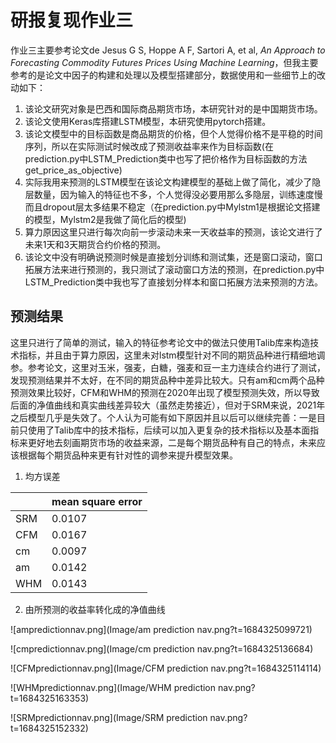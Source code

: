 # 研报复现作业三

作业三主要参考论文de Jesus G S, Hoppe A F, Sartori A, et al, *An Approach to Forecasting Commodity Futures Prices Using
Machine Learning*，但我主要参考的是论文中因子的构建和处理以及模型搭建部分，数据使用和一些细节上的改动如下：

1. 该论文研究对象是巴西和国际商品期货市场，本研究针对的是中国期货市场。
2. 该论文使用Keras库搭建LSTM模型，本研究使用pytorch搭建。
3. 该论文模型中的目标函数是商品期货的价格，但个人觉得价格不是平稳的时间序列，所以在实际测试时候改成了预测收益率来作为目标函数(在prediction.py中LSTM_Prediction类中也写了把价格作为目标函数的方法get_price_as_objective)
4. 实际我用来预测的LSTM模型在该论文构建模型的基础上做了简化，减少了隐层数量，因为输入的特征也不多，个人觉得没必要用那么多隐层，训练速度慢而且dropout层太多结果不稳定（在prediction.py中Mylstm1是根据论文搭建的模型，Mylstm2是我做了简化后的模型)
5. 算力原因这里只进行每次向前一步滚动未来一天收益率的预测，该论文进行了未来1天和3天期货合约价格的预测。
6. 该论文中没有明确说预测时候是直接划分训练和测试集，还是窗口滚动，窗口拓展方法来进行预测的，我只测试了滚动窗口方法的预测，在prediction.py中LSTM_Prediction类中我也写了直接划分样本和窗口拓展方法来预测的方法。

## 预测结果

这里只进行了简单的测试，输入的特征参考论文中的做法只使用Talib库来构造技术指标，并且由于算力原因，这里未对lstm模型针对不同的期货品种进行精细地调参。参考论文，这里对玉米，强麦，白糖，强麦和豆一主力连续合约进行了测试，发现预测结果并不太好，在不同的期货品种中差异比较大。只有am和cm两个品种预测效果比较好，CFM和WHM的预测在2020年出现了模型预测失效，所以导致后面的净值曲线和真实曲线差异较大（虽然走势接近），但对于SRM来说，2021年之后模型几乎是失效了。个人认为可能有如下原因并且以后可以继续完善：一是目前只使用了Talib库中的技术指标，后续可以加入更复杂的技术指标以及基本面指标来更好地去刻画期货市场的收益来源，二是每个期货品种有自己的特点，未来应该根据每个期货品种来更有针对性的调参来提升模型效果。

1. 均方误差

|     | mean square error |
| --- | ----------------- |
| SRM | 0.0107            |
| CFM | 0.0167            |
| cm  | 0.0097            |
| am  | 0.0142            |
| WHM | 0.0143            |

2. 由所预测的收益率转化成的净值曲线

![ampredictionnav.png](Image/am prediction nav.png?t=1684325099721)

![cmpredictionnav.png](Image/cm prediction nav.png?t=1684325136684)

![CFMpredictionnav.png](Image/CFM prediction nav.png?t=1684325114114)

![WHMpredictionnav.png](Image/WHM prediction nav.png?t=1684325163353)

![SRMpredictionnav.png](Image/SRM prediction nav.png?t=1684325152332)
